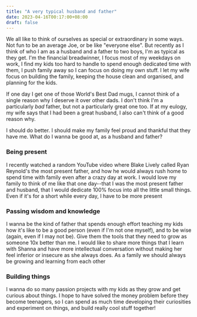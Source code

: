 ```yaml
---
title: "A very typical husband and father"
date: 2023-04-16T00:17:00+08:00
draft: false
---
```


We all like to think of ourselves as special or extraordinary in some ways. Not fun to be an average Joe, or be like "everyone else". But recently as I think of who I am as a husband and a father to two boys, I'm as typical as they get. I'm the financial breadwinner, I focus most of my weekdays on work, I find my kids too hard to handle to spend enough dedicated time with them, I push family away so I can focus on doing my own stuff. I let my wife focus on building the family, keeping the house clean and organised, and planning for the kids.

If one day I get one of those World's Best Dad mugs, I cannot think of a single reason why I deserve it over other dads. I don't think I'm a particularly _bad_ father, but not a particularly great one too. If at my eulogy, my wife says that I had been a great husband, I also can't think of a good reason why.

I should do better. I should make my family feel proud and thankful that they have me. What do I wanna be good at, as a husband and father?

### Being present
I recently watched a random YouTube video where Blake Lively called Ryan Reynold's the most present father, and how he would always rush home to spend time with family even after a crazy day at work. I would love my family to think of me like that one day--that I was the most present father and husband, that I would dedicate 100% focus into all the little small things. Even if it's for a short while every day, I have to be more present

### Passing wisdom and knowledge
I wanna be the kind of father that spends enough effort teaching my kids how it's like to be a good person (even if I'm not one myself), and to be wise (again, even if I may not be). Give them the tools that they need to grow as someone 10x better than me. I would like to share more things that I learn with Shanna and have more intellectual conversation without making her feel inferior or insecure as she always does. As a family we should always be growing and learning from each other

### Building things
I wanna do so many passion projects with my kids as they grow and get curious about things. I hope to have solved the money problem before they become teenagers, so I can spend as much time developing their curiosities and experiment on things, and build really cool stuff together!

